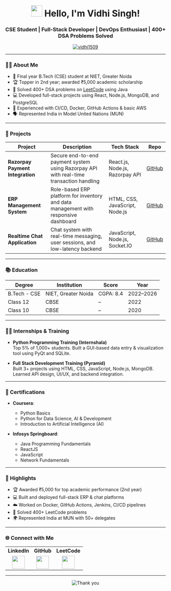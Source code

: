 <h1 align="center">
  <img src="https://emojis.slackmojis.com/emojis/images/1588177020/8809/blob-cool.gif" width="35"/> 
  Hello, I'm Vidhi Singh!
</h1>

<h3 align="center">CSE Student | Full-Stack Developer | DevOps Enthusiast | 400+ DSA Problems Solved</h3>

<p align="center">
  <a href="https://github.com/vidhi1509">
    <img src="https://komarev.com/ghpvc/?username=vidhi1509&label=Profile%20views&color=0e75b6&style=flat" alt="vidhi1509" />
  </a>
</p>

---

### 👩‍💻 About Me

- 🧠 Final year B.Tech (CSE) student at NIET, Greater Noida  
- 🏆 Topper in 2nd year; awarded ₹5,000 academic scholarship  
- 🧩 Solved 400+ DSA problems on [LeetCode](https://leetcode.com/u/1509/) using Java  
- 💻 Developed full-stack projects using React, Node.js, MongoDB, and PostgreSQL  
- 🧪 Experienced with CI/CD, Docker, GitHub Actions & basic AWS  
- 🗣 Represented India in Model United Nations (MUN)  

---

### 💼 Projects

| Project | Description | Tech Stack | Repo |
|--------|-------------|------------|------|
| **Razorpay Payment Integration** | Secure end-to-end payment system using Razorpay API with real-time transaction handling | React.js, Node.js, Razorpay API | [GitHub](https://github.com/vidhi1509/Razorpay-Payment-Integration) |
| **ERP Management System** | Role-based ERP platform for inventory and data management with responsive dashboard | HTML, CSS, JavaScript, Node.js | [GitHub](https://github.com/vidhi1509/ERP-Management-System) |
| **Realtime Chat Application** | Chat system with real-time messaging, user sessions, and low-latency backend | JavaScript, Node.js, Socket.IO | [GitHub](https://github.com/vidhi1509/Realtime-Chat-Application) |

---

### 📚 Education

| Degree | Institution | Score | Year |
|--------|-------------|-------|------|
| B.Tech - CSE | NIET, Greater Noida | CGPA: 8.4 | 2022–2026 |
| Class 12 | CBSE | – | 2022 |
| Class 10 | CBSE | – | 2020 |

---

### 🧑‍💼 Internships & Training

- **Python Programming Training (Internshala)**  
  Top 5% of 1,000+ students. Built a GUI-based data entry & visualization tool using PyQt and SQLite.

- **Full Stack Development Training (Pyramid)**  
  Built 3+ projects using HTML, CSS, JavaScript, Node.js, MongoDB. Learned API design, UI/UX, and backend integration.

---

### 📄 Certifications

- **Coursera**:  
  - Python Basics  
  - Python for Data Science, AI & Development  
  - Introduction to Artificial Intelligence (AI)

- **Infosys Springboard**:  
  - Java Programming Fundamentals  
  - ReactJS  
  - JavaScript  
  - Network Fundamentals

---

### 📝 Highlights

- 🏆 Awarded ₹5,000 for top academic performance (2nd year)  
- 💻 Built and deployed full-stack ERP & chat platforms  
- ☁️ Worked on Docker, GitHub Actions, Jenkins, CI/CD pipelines  
- 🧠 Solved 400+ LeetCode problems  
- 🌍 Represented India at MUN with 50+ delegates

---

### 🌐 Connect with Me

<table>
  <tr>
    <td><b>LinkedIn</b></td>
    <td><b>GitHub</b></td>
    <td><b>LeetCode</b></td>
  </tr>
  <tr>
    <td align="center">
      <a href="https://www.linkedin.com/in/vidhi-singh-16211926a/" target="_blank">
        <img src="https://raw.githubusercontent.com/rahuldkjain/github-profile-readme-generator/master/src/images/icons/Social/linked-in-alt.svg" width="40" height="40" />
      </a>
    </td>
    <td align="center">
      <a href="https://github.com/vidhi1509" target="_blank">
        <img src="https://raw.githubusercontent.com/rahuldkjain/github-profile-readme-generator/master/src/images/icons/Social/github.svg" width="40" height="40" />
      </a>
    </td>
    <td align="center">
      <a href="https://leetcode.com/u/1509/" target="_blank">
        <img src="https://upload.wikimedia.org/wikipedia/commons/1/19/LeetCode_logo_black.png" width="40" height="40" />
      </a>
    </td>
  </tr>
</table>

---

<p align="center">
  <img src="https://readme-typing-svg.herokuapp.com?font=Fira+Code&weight=600&pause=1000&color=00FF00&center=true&vCenter=true&width=750&lines=ThankYou%20for%20visiting%20my%20profile%2C%20see%20you%20next%20time." alt="Thank you" />
</p>
